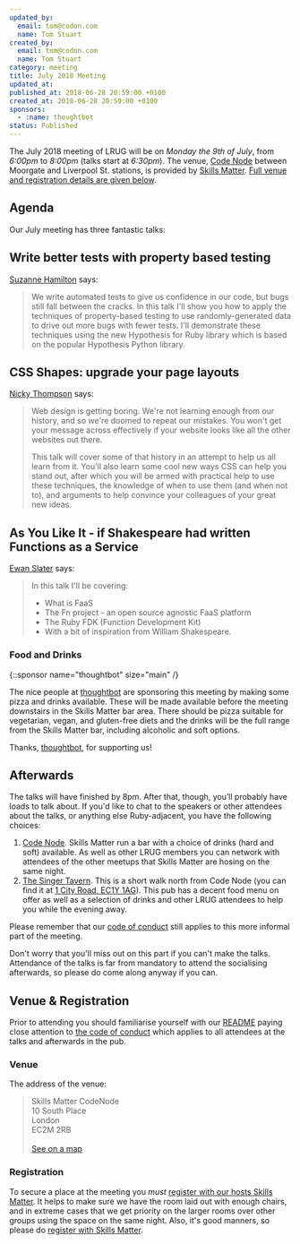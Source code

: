 ```yaml
---
updated_by:
  email: tom@codon.com
  name: Tom Stuart
created_by:
  email: tom@codon.com
  name: Tom Stuart
category: meeting
title: July 2018 Meeting
updated_at:
published_at: 2018-06-28 20:59:00 +0100
created_at: 2018-06-28 20:59:00 +0100
sponsors:
  - :name: thoughtbot
status: Published
---
```


The July 2018 meeting of LRUG will be on *Monday the 9th of July*,
from _6:00pm_ to _8:00pm_ (talks start at _6:30pm_).  The venue, [Code
Node][skills-matter-venue] between Moorgate and Liverpool St. stations, is
provided by [Skills Matter](http://www.skillsmatter.com).  [Full venue and
registration details are given below](#july18registration).

Agenda
------

Our July meeting has three fantastic talks:

## Write better tests with property based testing

[Suzanne Hamilton](https://twitter.com/suzyhamilton) says:

> We write automated tests to give us confidence in our code, but bugs still
> fall between the cracks. In this talk I'll show you how to apply the
> techniques of property-based testing to use randomly-generated data to drive
> out more bugs with fewer tests. I'll demonstrate these techniques using the
> new Hypothesis for Ruby library which is based on the popular Hypothesis
> Python library.

## CSS Shapes: upgrade your page layouts

[Nicky Thompson](https://twitter.com/knotnicky) says:

> Web design is getting boring. We're not learning enough from our history, and
> so we're doomed to repeat our mistakes. You won't get your message across
> effectively if your website looks like all the other websites out there.
>
> This talk will cover some of that history in an attempt to help us all learn
> from it. You'll also learn some cool new ways CSS can help you stand out,
> after which you will be armed with practical help to use these techniques,
> the knowledge of when to use them (and when not to), and arguments to help
> convince your colleagues of your great new ideas.

## As You Like It - if Shakespeare had written Functions as a Service

[Ewan Slater](https://twitter.com/ewanslater) says:

> In this talk I'll be covering:
>
> * What is FaaS
> * The Fn project - an open source agnostic FaaS platform
> * The Ruby FDK (Function Development Kit)
> * With a bit of inspiration from William Shakespeare.

### Food and Drinks

{::sponsor name="thoughtbot" size="main" /}

The nice people at [thoughtbot](https://www.thoughtbot.com/) are sponsoring this
meeting by making some pizza and drinks available.  These will be made available
before the meeting downstairs in the Skills Matter bar area.  There should be
pizza suitable for vegetarian, vegan, and gluten-free diets and the drinks will
be the full range from the Skills Matter bar, including alcoholic and soft
options.

Thanks, [thoughtbot](https://www.thoughtbot.com/), for supporting us!

Afterwards
----------

The talks will have finished by 8pm.  After that, though, you’ll probably have
loads to talk about.  If you'd like to chat to the speakers or other attendees
about the talks, or anything else Ruby-adjacent, you have the following
choices:

1. [Code Node][skills-matter-venue].  Skills Matter run a bar with a choice of
   drinks (hard and soft) available.  As well as other LRUG members you can
   network with attendees of the other meetups that Skills Matter are hosing on
   the same night.
2. [The Singer Tavern](http://singertavern.com/).  This is a short walk
   north from Code Node (you can find it at [1 City Road, EC1Y
   1AG](https://goo.gl/maps/w9kPu)).  This pub has a decent food menu on offer
   as well as a selection of drinks and other LRUG attendees to help you
   while the evening away.

Please remember that our [code of
conduct](http://readme.lrug.org/#code-of-condut) still applies to this more
informal part of the meeting.

Don't worry that you'll miss out on this part if you can't make the talks.
Attendance of the talks is far from mandatory to attend the socialising
afterwards, so please do come along anyway if you can.

Venue & Registration <a name="july18registration">&nbsp;</a>
-----------------------------------------------------------

Prior to attending you should familiarise yourself with our
[README](http://readme.lrug.org/) paying close attention to [the code of
conduct](http://readme.lrug.org/#code-of-conduct) which applies to
all attendees at the talks and afterwards in the pub.

### Venue

The address of the venue:

> Skills Matter CodeNode<br/>10 South Place<br/>London<br/>EC2M 2RB<br/><br/>[See on a map](https://goo.gl/maps/ONJT4)

### Registration

To secure a place at the meeting you *must* [register with our hosts
Skills Matter][skills-matter-event].  It helps to
make sure we have the room laid out with enough chairs, and in extreme cases
that we get priority on the larger rooms over other groups using the space on
the same night.  Also, it's good manners, so please do [register with Skills
Matter][skills-matter-event].

[skills-matter-venue]: https://skillsmatter.com/locations/264-skills-matter-codenode
[skills-matter-event]: https://skillsmatter.com/meetups/11180-lrug-july

